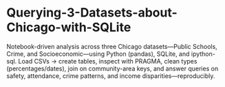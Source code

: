 # Querying-3-Datasets-about-Chicago-with-SQLite
Notebook-driven analysis across three Chicago datasets—Public Schools, Crime, and Socioeconomic—using Python (pandas), SQLite, and ipython-sql. Load CSVs → create tables, inspect with PRAGMA, clean types (percentages/dates), join on community-area keys, and answer queries on safety, attendance, crime patterns, and income disparities—reproducibly.
